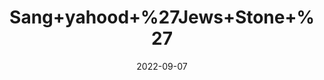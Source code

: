 ---
title: 'Sang+yahood+%27Jews+Stone+%27'
date: '2022-09-07' 
metatag: '' 
inventory: '0' 
draft: false 
# meta description 
shortDescripton: ''
description: 'Stone'
longdescription: ''
featured: True
# product Price
price: '50.0'
# Product Short Description
shortDescription: ''
productID: '9B1997EA-ED23-ED11-9968-005056B3A416'
type: 'products'
category: 'Stone' 
thumnailproduct: 'https://aminsaddiquidawakhana.eralive.net/images/products/9B1997EA-ED23-ED11-9968-005056B3A4161.png' 
images:
  - image: 'images/products/9B1997EA-ED23-ED11-9968-005056B3A4161.png'  
Variants:
---
